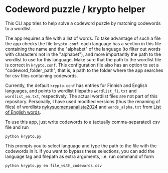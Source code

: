 
# Codeword puzzle / krypto helper

This CLI app tries to help solve a codeword puzzle by matching codewords to a wordlist.

The app requires a file with a list of words. To take advantage of such a file the app checks the file `krypto.conf`: each language has a section in this file containing the name and the "alphabet" of the language (to filter out words with characters not in the "alphabet"), and more importantly the path to the wordlist to use for this language. Make sure that the path to the wordlist file is correct in `krypto.conf`. This configuration file also has an option to set a "codeword_folder_path", that is, a path to the folder where the app searches for csv files containing codewords.

Currently, the default `krypto.conf` has entries for Finnish and English languages, and points to wordlist filepaths `wordlist_fi.txt` and `wordlist_en.txt`, respectively. The actual wordlist files are not part of this repository. Personally, I have used modified versions (thus the renaming of files) of wordlists [nykysuomensanalista2024](https://kotus.fi/sanakirjat/kielitoimiston-sanakirja/nykysuomen-sana-aineistot/nykysuomen-sanalista/) and `words_alpha.txt` from [List of English words](https://github.com/dwyl/english-words).

<!-- At the moment this script looks for the wordlist in the file named `nykysuomensanalista2024.txt` (in the same directory), and this file is expected to be similar to [nykysuomensanalista2024.txt](https://kaino.kotus.fi/lataa/nykysuomensanalista2024.txt), that is, this file can be handled like a tab-separated csv-file.

As for English words, this has been tested by using the file `words_alpha.txt` from [List of English words](https://github.com/dwyl/english-words). -->

To use this app, just write codewords to a (actually comma-separated) csv file and run
```
python krypto.py
```
This prompts you to select language and type the path to the file with the codewords in it. If you want to bypass these selections, you can add the language tag and filepath as extra arguments, i.e. run command of form
```
python krypto.py en file_with_codewords.csv
```
